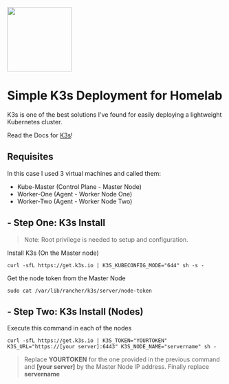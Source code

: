 <img src="https://k3s.io/img/k3s-logo-light.svg" width="150" height="150">

# Simple K3s Deployment for Homelab
K3s is one of the best solutions I've found for easily deploying a lightweight Kubernetes cluster.

Read the Docs for [K3s](https://k3s.io/)!

## Requisites 
In this case I used 3 virtual machines and called them:
- Kube-Master (Control Plane - Master Node)
- Worker-One (Agent - Worker Node One)
- Worker-Two (Agent - Worker Node Two)

## - Step One: K3s Install
> Note: Root privilege is needed to setup and configuration.

Install K3s (On the Master node) 
```
curl -sfL https://get.k3s.io | K3S_KUBECONFIG_MODE="644" sh -s -
```
Get the node token from the Master Node
```
sudo cat /var/lib/rancher/k3s/server/node-token
```
## - Step Two: K3s Install (Nodes)
Execute this command in each of the nodes
```
curl -sfL https://get.k3s.io | K3S_TOKEN="YOURTOKEN" K3S_URL="https://[your server]:6443" K3S_NODE_NAME="servername" sh - 
```

> Replace **YOURTOKEN** for the one provided in the previous command and **[your server]** by the Master Node IP address. Finally replace **servername** 
